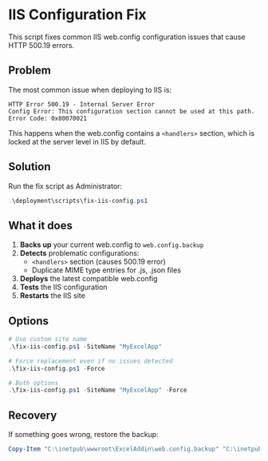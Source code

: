 # IIS Configuration Fix

This script fixes common IIS web.config configuration issues that cause HTTP 500.19 errors.

## Problem
The most common issue when deploying to IIS is:
```
HTTP Error 500.19 - Internal Server Error
Config Error: This configuration section cannot be used at this path.
Error Code: 0x80070021
```

This happens when the web.config contains a `<handlers>` section, which is locked at the server level in IIS by default.

## Solution

Run the fix script as Administrator:
```powershell
.\deployment\scripts\fix-iis-config.ps1
```

## What it does

1. **Backs up** your current web.config to `web.config.backup`
2. **Detects** problematic configurations:
   - `<handlers>` section (causes 500.19 error)
   - Duplicate MIME type entries for .js, .json files
3. **Deploys** the latest compatible web.config
4. **Tests** the IIS configuration
5. **Restarts** the IIS site

## Options

```powershell
# Use custom site name
.\fix-iis-config.ps1 -SiteName "MyExcelApp"

# Force replacement even if no issues detected
.\fix-iis-config.ps1 -Force

# Both options
.\fix-iis-config.ps1 -SiteName "MyExcelApp" -Force
```

## Recovery

If something goes wrong, restore the backup:
```powershell
Copy-Item "C:\inetpub\wwwroot\ExcelAddin\web.config.backup" "C:\inetpub\wwwroot\ExcelAddin\web.config" -Force
```